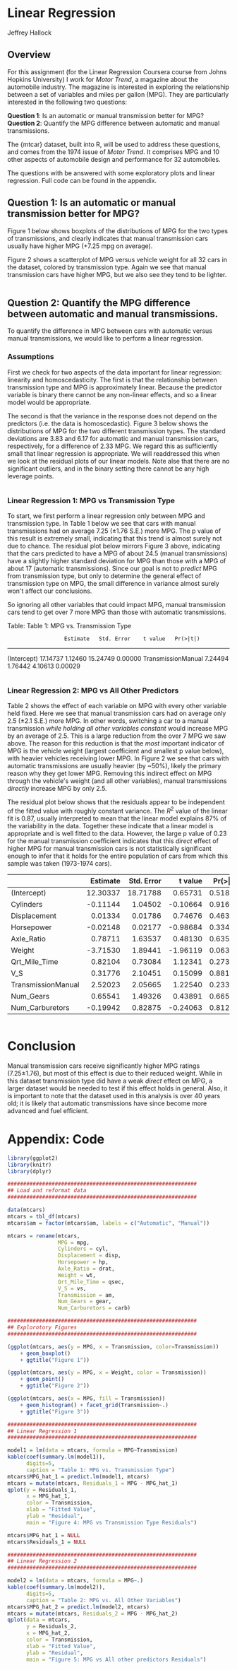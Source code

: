 # Linear Regression
Jeffrey Hallock  

## Overview

For this assignment (for the Linear Regression Coursera course from Johns Hopkins University) I work for *Motor Trend*, a magazine about the automobile industry. The magazine is interested in exploring the relationship between a set of variables and miles per gallon (MPG). They are particularly interested in the following two questions:

**Question 1**: Is an automatic or manual transmission better for MPG?  
**Question 2**: Quantify the MPG difference between automatic and manual transmissions.

The {mtcar} dataset, built into R, will be used to address these questions, and comes from the 1974 issue of *Motor Trend*. It comprises MPG and 10 other aspects of automobile design and performance for 32 automobiles.

The questions with be answered with some exploratory plots and linear regression. Full code can be found in the appendix.



## Question 1: Is an automatic or manual transmission better for MPG?

Figure 1 below shows boxplots of the distributions of MPG for the two types of transmissions, and clearly indicates that manual transmission cars usually have higher MPG (+7.25 mpg on average).

Figure 2 shows a scatterplot of MPG versus vehicle weight for all 32 cars in the dataset, colored by transmission type. Again we see that manual transmission cars have higher MPG, but we also see they tend to be lighter.


<img src="JHU_7.1_Linear_Regression_files/figure-html/unnamed-chunk-2-1.png" title="" alt="" style="display: block; margin: auto;" /><img src="JHU_7.1_Linear_Regression_files/figure-html/unnamed-chunk-2-2.png" title="" alt="" style="display: block; margin: auto;" />

## Question 2: Quantify the MPG difference between automatic and manual transmissions.

To quantify the difference in MPG between cars with automatic versus manual transmissions, we would like to perform a linear regression.

### Assumptions

First we check for two aspects of the data important for linear regression: linearity and homoscedasticity. The first is that the relationship between transmission type and MPG is approximately linear. Because the predictor variable is binary there cannot be any non-linear effects, and so a linear model would be appropriate.

The second is that the variance in the response does not depend on the predictors (i.e. the data is homoscedastic). Figure 3 below shows the distributions of MPG for the two different transmission types. The standard deviations are 3.83 and 6.17 for automatic and manual transmission cars, respectively, for a difference of 2.33 MPG. We regard this as sufficiently small that linear regression is appropriate. We will readdressed this when we look at the residual plots of our linear models. Note alse that there are no significant outliers, and in the binary setting there cannot be any high leverage points.

<img src="JHU_7.1_Linear_Regression_files/figure-html/unnamed-chunk-3-1.png" title="" alt="" style="display: block; margin: auto;" />

### Linear Regression 1: MPG vs Transmission Type

To start, we first perform a linear regression only between MPG and transmission type. In Table 1 below we see that cars with manual transmissions had on average 7.25 (±1.76 S.E.) more MPG. The p value of this result is extremely small, indicating that this trend is almost surely not due to chance. The residual plot below mirrors Figure 3 above, indicating that the cars predicted to have a MPG of about 24.5 (manual transmissions) have a slightly higher standard deviation for MPG than those with a MPG of about 17 (automatic transmissions). Since our goal is not to *predict* MPG from transmission type, but only to determine the general effect of transmission type on MPG, the small difference in variance almost surely won't affect our conclusions.

So ignoring all other variables that could impact MPG, manual transmission cars tend to get over 7 more MPG than those with automatic transmissions.


Table: Table 1: MPG vs. Transmission Type

                      Estimate   Std. Error    t value   Pr(>|t|)
-------------------  ---------  -----------  ---------  ---------
(Intercept)           17.14737      1.12460   15.24749    0.00000
TransmissionManual     7.24494      1.76442    4.10613    0.00029

<img src="JHU_7.1_Linear_Regression_files/figure-html/unnamed-chunk-4-1.png" title="" alt="" style="display: block; margin: auto;" />

### Linear Regression 2: MPG vs All Other Predictors

Table 2 shows the effect of each variable on MPG with every other variable held fixed. Here we see that manual transmission cars had on average only 2.5 (±2.1 S.E.) more MPG. In other words, switching a car to a manual transmission *while holding all other variables constant* would increase MPG by an average of 2.5. This is a large reduction from the over 7 MPG we saw above. The reason for this reduction is that the *most* important indicator of MPG is the vehicle weight (largest coefficient and smallest p value below), with heavier vehicles receiving lower MPG. In Figure 2 we see that cars with automatic transmissions are usually heavier (by ~50%), likely the primary reason why they get lower MPG. Removing this indirect effect on MPG through the vehicle's weight (and all other variables), manual transmissions *directly* increase MPG by only 2.5.

The residual plot below shows that the residuals appear to be independent of the fitted value with roughly constant variance. The $R^2$ value of the linear fit is 0.87, usually interpreted to mean that the linear model explains 87% of the variability in the data. Together these indicate that a linear model is appropriate and is well fitted to the data. However, the large p value of 0.23 for the manual transmission coefficient indicates that this *direct* effect of higher MPG for manual transmission cars is not statistically significant enough to infer that it holds for the entire population of cars from which this sample was taken (1973-1974 cars).





|                   | Estimate| Std. Error|  t value| Pr(>&#124;t&#124;)|
|:------------------|--------:|----------:|--------:|------------------:|
|(Intercept)        | 12.30337|   18.71788|  0.65731|            0.51812|
|Cylinders          | -0.11144|    1.04502| -0.10664|            0.91609|
|Displacement       |  0.01334|    0.01786|  0.74676|            0.46349|
|Horsepower         | -0.02148|    0.02177| -0.98684|            0.33496|
|Axle_Ratio         |  0.78711|    1.63537|  0.48130|            0.63528|
|Weight             | -3.71530|    1.89441| -1.96119|            0.06325|
|Qrt_Mile_Time      |  0.82104|    0.73084|  1.12341|            0.27394|
|V_S                |  0.31776|    2.10451|  0.15099|            0.88142|
|TransmissionManual |  2.52023|    2.05665|  1.22540|            0.23399|
|Num_Gears          |  0.65541|    1.49326|  0.43891|            0.66521|
|Num_Carburetors    | -0.19942|    0.82875| -0.24063|            0.81218|

<img src="JHU_7.1_Linear_Regression_files/figure-html/unnamed-chunk-5-1.png" title="" alt="" style="display: block; margin: auto;" />


# Conclusion

Manual transmission cars receive significantly higher MPG ratings (7.25±1.76), but most of this effect is due to their reduced weight. While in this dataset transmission type did have a weak *direct* effect on MPG, a larger dataset would be needed to test if this effect holds in general. Also, it is important to note that the dataset used in this analysis is over 40 years old; it is likely that automatic transmissions have since become more advanced and fuel efficient.

# Appendix: Code




```r
library(ggplot2)
library(knitr)
library(dplyr)

############################################################
## Load and reformat data
############################################################

data(mtcars)
mtcars = tbl_df(mtcars)
mtcars$am = factor(mtcars$am, labels = c("Automatic", "Manual"))

mtcars = rename(mtcars,
                MPG = mpg,
                Cylinders = cyl,
                Displacement = disp,
                Horsepower = hp,
                Axle_Ratio = drat,
                Weight = wt,
                Qrt_Mile_Time = qsec,
                V_S = vs,
                Transmission = am,
                Num_Gears = gear,
                Num_Carburetors = carb)

############################################################
## Explorotory Figures
############################################################

(ggplot(mtcars, aes(y = MPG, x = Transmission, color=Transmission))
    + geom_boxplot()
    + ggtitle("Figure 1"))

(ggplot(mtcars, aes(y = MPG, x = Weight, color = Transmission))
    + geom_point()
    + ggtitle("Figure 2"))

(ggplot(mtcars, aes(x = MPG, fill = Transmission))
    + geom_histogram() + facet_grid(Transmission~.)
    + ggtitle("Figure 3"))

############################################################
## Linear Regression 1
############################################################

model1 = lm(data = mtcars, formula = MPG~Transmission)
kable(coef(summary.lm(model1)),
      digits=5,
      caption = "Table 1: MPG vs. Transmission Type")
mtcars$MPG_hat_1 = predict.lm(model1, mtcars)
mtcars = mutate(mtcars, Residuals_1 = MPG - MPG_hat_1)
qplot(y = Residuals_1,
      x = MPG_hat_1,
      color = Transmission,
      xlab = "Fitted Value",
      ylab = "Residual",
      main = "Figure 4: MPG vs Transmission Type Residuals")

mtcars$MPG_hat_1 = NULL
mtcars$Residuals_1 = NULL

############################################################
## Linear Regression 2
############################################################

model2 = lm(data = mtcars, formula = MPG~.)
kable(coef(summary.lm(model2)),
      digits=5,
      caption = "Table 2: MPG vs. All Other Variables")
mtcars$MPG_hat_2 = predict.lm(model2, mtcars)
mtcars = mutate(mtcars, Residuals_2 = MPG - MPG_hat_2)
qplot(data = mtcars,
      y = Residuals_2,
      x = MPG_hat_2,
      color = Transmission,
      xlab = "Fitted Value",
      ylab = "Residual",
      main = "Figure 5: MPG vs All other predictors Residuals")
```

































